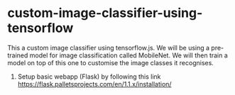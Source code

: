 # custom-image-classifier-using-tensorflow
This a custom image classifier using tensorflow.js. We will be using a pre-trained model for image classification called MobileNet. We will then train a model on top of this one to customise the image classes it recognises.

1. Setup basic webapp (Flask) by following this link https://flask.palletsprojects.com/en/1.1.x/installation/
